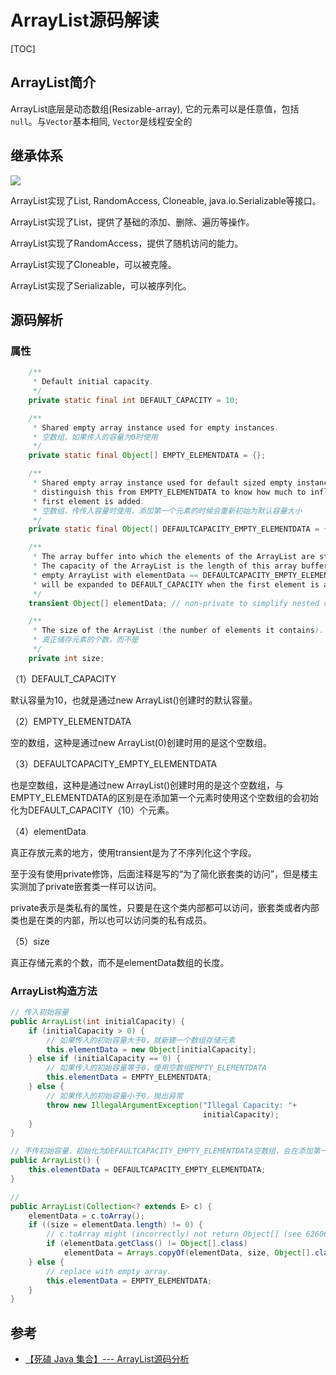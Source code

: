 # ArrayList源码解读

[TOC]

## ArrayList简介

ArrayList底层是动态数组(Resizable-array), 它的元素可以是任意值，包括`null`。与`Vector`基本相同, `Vector`是线程安全的

## 继承体系



![](https://raw.githubusercontent.com/hyman213/FigureBed/master/2019/07/20190701224710.png)

ArrayList实现了List, RandomAccess, Cloneable, java.io.Serializable等接口。

ArrayList实现了List，提供了基础的添加、删除、遍历等操作。

ArrayList实现了RandomAccess，提供了随机访问的能力。

ArrayList实现了Cloneable，可以被克隆。

ArrayList实现了Serializable，可以被序列化。

## 源码解析

### 属性

```java
    /**
     * Default initial capacity.
     */
    private static final int DEFAULT_CAPACITY = 10;

    /**
     * Shared empty array instance used for empty instances.
     * 空数组，如果传入的容量为0时使用
     */
    private static final Object[] EMPTY_ELEMENTDATA = {};

    /**
     * Shared empty array instance used for default sized empty instances. We
     * distinguish this from EMPTY_ELEMENTDATA to know how much to inflate when
     * first element is added.
     * 空数组，传传入容量时使用，添加第一个元素的时候会重新初始为默认容量大小
     */
    private static final Object[] DEFAULTCAPACITY_EMPTY_ELEMENTDATA = {};

    /**
     * The array buffer into which the elements of the ArrayList are stored.
     * The capacity of the ArrayList is the length of this array buffer. Any
     * empty ArrayList with elementData == DEFAULTCAPACITY_EMPTY_ELEMENTDATA
     * will be expanded to DEFAULT_CAPACITY when the first element is added.
     */
    transient Object[] elementData; // non-private to simplify nested class access

    /**
     * The size of the ArrayList (the number of elements it contains).
     * 真正储存元素的个数，而不是
     */
    private int size;
```

（1）DEFAULT_CAPACITY

默认容量为10，也就是通过new ArrayList()创建时的默认容量。

（2）EMPTY_ELEMENTDATA

空的数组，这种是通过new ArrayList(0)创建时用的是这个空数组。

（3）DEFAULTCAPACITY_EMPTY_ELEMENTDATA

也是空数组，这种是通过new ArrayList()创建时用的是这个空数组，与EMPTY_ELEMENTDATA的区别是在添加第一个元素时使用这个空数组的会初始化为DEFAULT_CAPACITY（10）个元素。

（4）elementData

真正存放元素的地方，使用transient是为了不序列化这个字段。

至于没有使用private修饰，后面注释是写的“为了简化嵌套类的访问”，但是楼主实测加了private嵌套类一样可以访问。

private表示是类私有的属性，只要是在这个类内部都可以访问，嵌套类或者内部类也是在类的内部，所以也可以访问类的私有成员。

（5）size

真正存储元素的个数，而不是elementData数组的长度。

### ArrayList构造方法

```java
// 传入初始容量
public ArrayList(int initialCapacity) {
    if (initialCapacity > 0) {
        // 如果传入的初始容量大于0，就新建一个数组存储元素
        this.elementData = new Object[initialCapacity];
    } else if (initialCapacity == 0) {
        // 如果传入的初始容量等于0，使用空数组EMPTY_ELEMENTDATA
        this.elementData = EMPTY_ELEMENTDATA;
    } else {
        // 如果传入的初始容量小于0，抛出异常
        throw new IllegalArgumentException("Illegal Capacity: "+
                                           initialCapacity);
    }
}

// 不传初始容量，初始化为DEFAULTCAPACITY_EMPTY_ELEMENTDATA空数组，会在添加第一个元素的时候扩容为默认的大小，即10。
public ArrayList() {
    this.elementData = DEFAULTCAPACITY_EMPTY_ELEMENTDATA;
}

// 
public ArrayList(Collection<? extends E> c) {
    elementData = c.toArray();
    if ((size = elementData.length) != 0) {
        // c.toArray might (incorrectly) not return Object[] (see 6260652)
        if (elementData.getClass() != Object[].class)
            elementData = Arrays.copyOf(elementData, size, Object[].class);
    } else {
        // replace with empty array.
        this.elementData = EMPTY_ELEMENTDATA;
    }
}

```







## 参考

- [【死磕 Java 集合】--- ArrayList源码分析](https://mp.weixin.qq.com/s/lRcpLHX_JGYbyd9zFsvCyw)
